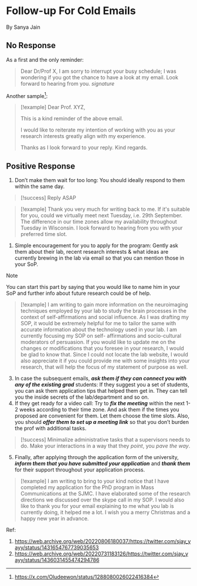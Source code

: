 # Follow-up For Cold Emails
By Sanya Jain

## No Response
As a first and the only reminder:

>Dear Dr/Prof X,
>I am sorry to interrupt your busy schedule; I was wondering if you got the chance to have a look at my email.
>Look forward to hearing from you.
>*signature*

Another sample[^1]:
>[!example] 
>Dear Prof. XYZ, 
>
>This is a kind reminder of the above email. 
>
>I would like to reiterate my intention of working with you as your research interests greatly align with my experience. 
>
>Thanks as I look forward to your reply. 
>Kind regards.

## Positive Response

1. Don’t make them wait for too long: You should ideally respond to them within the same day.
>[!success] Reply ASAP

>[!example]
>Thank you very much for writing back to me. If it's suitable for you, could we virtually meet next Tuesday, i.e. 29th September. The difference in our time zones allow my availability throughout Tuesday in Wisconsin.
>I look forward to hearing from you with your preferred time slot.

1. Simple encouragement for you to apply for the program: Gently ask them about their lab, recent research interests & what ideas are currently brewing in the lab via email so that you can mention those in your SoP.
>[!note]
>You can start this part by saying that you would like to name him in your SoP and further info about future research could be of help.

>[!example]
>I am writing to gain more information on the neuroimaging techniques employed by your lab to study the brain processes in the context of self-affirmations and social influence. As I was drafting my SOP, it would be extremely helpful for me to tailor the same with accurate information about the technology used in your lab. I am currently focusing my SOP on self- affirmations and socio-cultural moderators of persuasion.
>If you would like to update me on the changes or modifications that you foresee in your research, I would be glad to know that. Since I could not locate the lab website, I would also appreciate it if you could provide me with some insights into your research, that will help the focus of my statement of purpose as well.

3. In case the subsequent emails, ***ask them if they can connect you with any of the existing grad*** students: If they suggest you a set of students, you can ask them application tips that helped them get in. They can tell you the inside secrets of the lab/department and so on.
4. If they get ready for a video call: Try to ***fix the meeting*** within the next 1-2 weeks according to their time zone. And ask them if the times you proposed are convenient for them. Let them choose the time slots. Also, you should ***offer them to set up a meeting link*** so that you don’t burden the prof with additional tasks.
>[!success]
>Minimalize administrative tasks that a supervisors needs to do. Make your interactions in a way that they *point*, you *pave the way*.
5. Finally, after applying through the application form of the university, ***inform them that you have submitted your application*** and ***thank them*** for their support throughout your application process.
>[!example]
>I am writing to bring to your kind notice that I have completed my application for the PhD program in Mass Communications at the SJMC. I have elaborated some of the research directions we discussed over the skype call in my SOP.
>I would also like to thank you for your email explaining to me what you lab is currently doing, it helped me a lot. I wish you a merry Christmas and a happy new year in advance.


Ref: 
1. https://web.archive.org/web/20220806180037/https://twitter.com/sjay_yayy/status/1431654767739035653
2. https://web.archive.org/web/20220731183126/https://twitter.com/sjay_yayy/status/1436031455474294786

[^1]: https://x.com/Oludeewon/status/1288080026022416384
